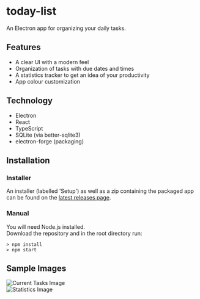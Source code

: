 # today-list
An Electron app for organizing your daily tasks.

## Features
* A clear UI with a modern feel  
* Organization of tasks with due dates and times  
* A statistics tracker to get an idea of your productivity  
* App colour customization  

## Technology
* Electron
* React
* TypeScript
* SQLite (via better-sqlite3)
* electron-forge (packaging)

## Installation
### Installer
An installer (labelled 'Setup') as well as a zip containing the packaged app can be found on the [latest releases page](https://github.com/sdiv877/today-list/releases/tag/v1.0.0).

### Manual
You will need Node.js installed.  
Download the repository and in the root directory run:

`> npm install`  
`> npm start`

## Sample Images
![Current Tasks Image](https://i.imgur.com/vgz2Lv7.png)  
![Statistics Image](https://i.imgur.com/LfGVyaP.png)
